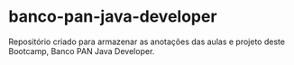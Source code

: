 # banco-pan-java-developer
Repositório criado para armazenar as anotações das aulas e projeto deste Bootcamp, Banco PAN Java Developer.
